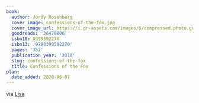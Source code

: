 ```yaml
---
book:
  author: Jordy Rosenberg
  cover_image: confessions-of-the-fox.jpg
  cover_image_url: https://i.gr-assets.com/images/S/compressed.photo.goodreads.com/books/1522115915l/36470806._SX98_.jpg
  goodreads: '36470806'
  isbn10: 039959227X
  isbn13: '9780399592270'
  pages: '352'
  publication_year: '2018'
  slug: confessions-of-the-fox
  title: Confessions of the Fox
plan:
  date_added: 2020-06-07
---
```

via [Lisa](https://notebook.lisamcnulty.co.uk/2020/05/31/may-reading/)
